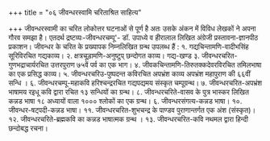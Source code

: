 +++
title = "०६ जीवन्धरस्वामि चरिताश्रित साहित्य"

+++
जीवन्धरस्वामी का चरित लोकोत्तर घटनाओं से पूर्ण है अतः उसके अंकन में विविध लेखकों ने अपना गौरव समझा है। एतदर्थ द्रष्टव्यः-जीवन्धरचम्पू'- डॉ. उपाध्ये व हीरालाल लिखित अंग्रेजी प्रस्तावना-ज्ञानपीठ प्रकाशन। जीवन्धर के चरित के प्रख्यापक निम्नलिखित ग्रन्थ उपलब्ध हैं : १. गद्यचिन्तामणि-वादीभसिंह सूरिविरचित गद्यकाव्य। २. क्षत्रचूड़ामणि-अनुष्टुप् छन्दोगत काव्य।
गद्य-खण्ड
३. जीवन्धरचरित-गुणभद्राचार्यरचित उत्तरपुराण ७५वें पर्व का एक भाग। ४. जीवकचिन्तामणि-तिरुतक्कदेवरविरचित तमिलभाषा का एक प्रसिद्ध काव्य। ५. जीवन्धरचरिउ-पुष्पदन्त कविरचित अपभ्रंश काव्य अपभ्रंश महापुराण की ६६वीं सन्धि । ६. जीवन्धरचम्पू-महाकवि हरिश्चन्द्ररचित गद्यपद्यमय संस्कृत चम्पूग्रन्थ। ७. जीवन्धरचरित-अपभ्रंश भाषामय रइधू कवि द्वारा रचित १३ सन्धियों का ग्रन्थ। ८. जीवन्धरचरिते-वासव के पुत्र भास्कर लिखित कन्नड भाषा १८ अध्यायों वाला १०००
श्लोकों का एक ग्रन्थ। ६. जीवन्धरसंगत्य-कन्नड भाषा। १०. जीवन्धर-षट्पदी-कन्नड भाषा। ११. जीवन्धरचरित-शुभचन्द्र के पाण्डव पुराणान्तर्गत एक अंश (संस्कृत)। १२. जीवन्धरचरिते-ब्रह्मकवि का कन्नड भाषात्मक ग्रन्थ । १३. जीवन्धरचरित-कवि नथमल द्वारा हिन्दी छन्दोबद्ध रचना।